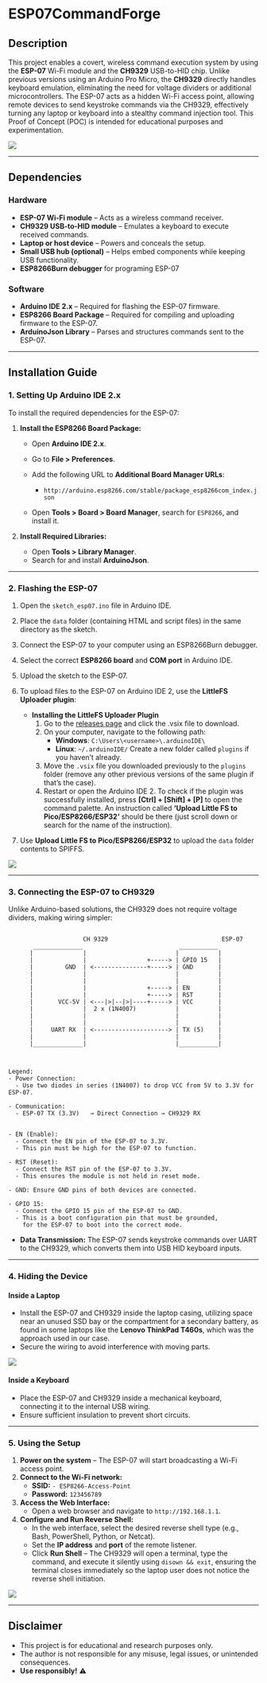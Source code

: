 # ESP07CommandForge

## Description

This project enables a covert, wireless command execution system by using the **ESP-07** Wi-Fi module and the **CH9329** USB-to-HID chip. Unlike previous versions using an Arduino Pro Micro, the **CH9329** directly handles keyboard emulation, eliminating the need for voltage dividers or additional microcontrollers. The ESP-07 acts as a hidden Wi-Fi access point, allowing remote devices to send keystroke commands via the CH9329, effectively turning any laptop or keyboard into a stealthy command injection tool. This Proof of Concept (POC) is intended for educational purposes and experimentation.

![](output.gif)

---

## Dependencies

### Hardware
- **ESP-07 Wi-Fi module** – Acts as a wireless command receiver.
- **CH9329 USB-to-HID module** – Emulates a keyboard to execute received commands.
- **Laptop or host device** – Powers and conceals the setup.
- **Small USB hub (optional)** – Helps embed components while keeping USB functionality.
- **ESP8266Burn debugger** for programing ESP-07
    

### Software
- **Arduino IDE 2.x** – Required for flashing the ESP-07 firmware.
- **ESP8266 Board Package** – Required for compiling and uploading firmware to the ESP-07.
- **ArduinoJson Library** – Parses and structures commands sent to the ESP-07.
    

---

## Installation Guide

### 1. Setting Up Arduino IDE 2.x
To install the required dependencies for the ESP-07:

1. **Install the ESP8266 Board Package:**
    - Open **Arduino IDE 2.x**.
    - Go to **File > Preferences**.
    - Add the following URL to **Additional Board Manager URLs**:
        - `http://arduino.esp8266.com/stable/package_esp8266com_index.json`
            
    - Open **Tools > Board > Board Manager**, search for `ESP8266`, and install it.
        
2. **Install Required Libraries:**
    - Open **Tools > Library Manager**.
    - Search for and install **ArduinoJson**.
        

---

### 2. Flashing the ESP-07

1. Open the `sketch_esp07.ino` file in Arduino IDE.
2. Place the `data` folder (containing HTML and script files) in the same directory as the sketch.
3. Connect the ESP-07 to your computer using an ESP8266Burn debugger.
4. Select the correct **ESP8266 board** and **COM port** in Arduino IDE.
5. Upload the sketch to the ESP-07.
6. To upload files to the ESP-07 on Arduino IDE 2, use the **LittleFS Uploader plugin**:
    - **Installing the LittleFS Uploader Plugin**
	    1. Go to the [releases page](https://github.com/earlephilhower/arduino-littlefs-upload/releases/download/1.5.3/arduino-littlefs-upload-1.5.3.vsix) and click the .vsix file to download.
	    2. On your computer, navigate to the following path:
	        - **Windows**: `C:\Users\<username>\.arduinoIDE\`
	        - **Linux**: `~/.arduinoIDE/` Create a new folder called `plugins` if you haven’t already.
	    3. Move the `.vsix` file you downloaded previously to the `plugins` folder (remove any other previous versions of the same plugin if that’s the case).
	    4. Restart or open the Arduino IDE 2. To check if the plugin was successfully installed, press **[Ctrl] + [Shift] + [P]** to open the command palette. An instruction called **‘Upload Little FS to Pico/ESP8266/ESP32‘** should be there (just scroll down or search for the name of the instruction).
        
7. Use **Upload Little FS to Pico/ESP8266/ESP32** to upload the `data` folder contents to SPIFFS.


![](photo_01.jpg)


---

### 3. Connecting the ESP-07 to CH9329

Unlike Arduino-based solutions, the CH9329 does not require voltage dividers, making wiring simpler:

```

					 CH 9329                                ESP-07  
       ______________                           ___________
      |              |                         |           |  
      |              |                 +-----> | GPIO 15   |  
      |         GND  | <---------------+-----> | GND       |  
      |              |                         |           |  
      |              |                         |           |  
      |              |                 +-----> | EN        |  
      |              |                 +-----> | RST       |  
      |       VCC-5V | <---|>|--|>|----+-----> | VCC       |  
      |              |  2 x (1N4007)           |           |  
      |              |                         |           |  
      |              |                         |           |  
      |     UART RX  | <---------------------> | TX (5)    |  
      |              |                         |           |  
      |______________|                         |___________|


  
Legend:  
- Power Connection:  
  - Use two diodes in series (1N4007) to drop VCC from 5V to 3.3V for ESP-07.  
  
- Communication:  
  - ESP-07 TX (3.3V)   → Direct Connection → CH9329 RX  
  
  
- EN (Enable):  
  - Connect the EN pin of the ESP-07 to 3.3V.   
  - This pin must be high for the ESP-07 to function.  
  
- RST (Reset):  
  - Connect the RST pin of the ESP-07 to 3.3V.  
  - This ensures the module is not held in reset mode.  
  
- GND: Ensure GND pins of both devices are connected.  
  
- GPIO 15:  
  - Connect the GPIO 15 pin of the ESP-07 to GND.  
  - This is a boot configuration pin that must be grounded,  
    for the ESP-07 to boot into the correct mode.
```

- **Data Transmission:** The ESP-07 sends keystroke commands over UART to the CH9329, which converts them into USB HID keyboard inputs.
    

---

### 4. Hiding the Device

#### **Inside a Laptop**
- Install the ESP-07 and CH9329 inside the laptop casing, utilizing space near an unused SSD bay or the compartment for a secondary battery, as found in some laptops like the **Lenovo ThinkPad T460s**, which was the approach used in our case.
- Secure the wiring to avoid interference with moving parts.


![](photo_02.jpg)

#### **Inside a Keyboard**
- Place the ESP-07 and CH9329 inside a mechanical keyboard, connecting it to the internal USB wiring.
- Ensure sufficient insulation to prevent short circuits.
    

---

### 5. Using the Setup

1. **Power on the system** – The ESP-07 will start broadcasting a Wi-Fi access point.
2. **Connect to the Wi-Fi network:**
    - **SSID:** `- ESP8266-Access-Point`
    - **Password:** `123456789`
3. **Access the Web Interface:**
    - Open a web browser and navigate to `http://192.168.1.1`.
4. **Configure and Run Reverse Shell:**
    - In the web interface, select the desired reverse shell type (e.g., Bash, PowerShell, Python, or Netcat).
    - Set the **IP address** and **port** of the remote listener.
    - Click **Run Shell** – The CH9329 will open a terminal, type the command, and execute it silently using `disown && exit`, ensuring the terminal closes immediately so the laptop user does not notice the reverse shell initiation.

![](photo_03.png)


---

## Disclaimer
- This project is for educational and research purposes only.
- The author is not responsible for any misuse, legal issues, or unintended consequences.
- **Use responsibly!** ⚠️